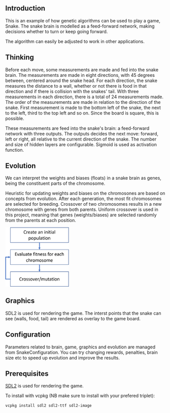 ## Introduction

This is an example of how genetic algorithms can be used to play a game, Snake. The snake brain is modelled as a feed-forward network, making decisions whether to turn or keep going forward.

The algorithm can easily be adjusted to work in other applications.

## Thinking

Before each move, some measurements are made and fed into the snake brain. The measurements are made in eight directions, with 45 degrees between, centered around the snake head. For each direction, the snake measures the distance to a wall, whether or not there is food in that direction and if there is collision with the snakes' tail. With three measurements in each direction, there is a total of 24 measurements made. The order of the measurements are made in relation to the direction of the snake. First measurement is made to the bottom left of the snake, the next to the left, third to the top left and so on. Since the board is square, this is possible.

These measurements are feed into the snake's brain: a feed-forward network with three outputs. The outputs decides the next move: forward, left or right, all relative to the current direction of the snake. The number and size of hidden layers are configurable. Sigmoid is used as activation function.

## Evolution

We can interpret the weights and biases (floats) in a snake brain as genes, being the constituent parts of the chromosome.

Heuristic for updating weights and biases on the chromosones are based on concepts from evolution. After each generation, the most fit chromosomes are selected for breeding. Crossover of two chromosomes results in a new chromosome with genes from both parents. Uniform crossover is used in this project, meaning that genes (weights/biases) are selected randomly from the parents at each position.

<img src="./images/ga.png" width="200">

## Graphics

SDL2 is used for rendering the game. The interst points that the snake can see (walls, food, tail) are rendered as overlay to the game board.

## Configuration

Parameters related to brain, game, graphics and evolution are managed from SnakeConfiguration. You can try changing rewards, penalties, brain size etc to speed up evolution and improve the results.

## Prerequisites

[SDL2](https://www.libsdl.org/) is used for rendering the game. 

To install with vcpkg (NB make sure to install with your prefered triplet):

```
vcpkg install sdl2 sdl2-ttf sdl2-image
```